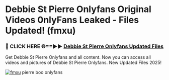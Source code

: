 # Debbie St Pierre Onlyfans Original Videos 0nlyFans Leaked - Files Updated! (fmxu)

<h3>🔴 CLICK HERE 🌐==►► <a href="https://tinyurl.com/2jnfzry5" rel="nofollow">Debbie St Pierre Onlyfans Updated Files</a></h3>

Get Debbie St Pierre Onlyfans and all content. Now you can access all videos and pictures of Debbie St Pierre Onlyfans. New Updated Files 2025!

[![fmxu](https://i.imgur.com/GyGTBgg.gif)](https://tinyurl.com/2jnfzry5)
pierre boo onlyfans